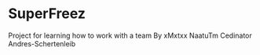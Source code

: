 # SuperFreez
Project for learning how to work with a team
By xMxtxx
   NaatuTm
   Cedinator
   Andres-Schertenleib

